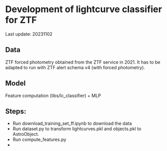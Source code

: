 # Development of lightcurve classifier for ZTF

Last update: 20231102

## Data

ZTF forced photometry obtained from the ZTF service in 2021. 
It has to be adapted to run with ZTF alert schema v4 (with forced photometry).

## Model

Feature computation (libs/lc_classifier) + MLP

## Steps:
 * Run download_training_set_ff.ipynb to download the data
 * Run dataset.py to transform lightcurves.pkl and objects.pkl to AstroObject.
 * Run compute_features.py
 * 